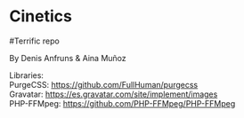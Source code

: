 # Cinetics

#Terrific repo

<p>By Denis Anfruns & Aina Muñoz</p>

Libraries:</br>
PurgeCSS: https://github.com/FullHuman/purgecss</br>
Gravatar: https://es.gravatar.com/site/implement/images</br>
PHP-FFMpeg: https://github.com/PHP-FFMpeg/PHP-FFMpeg</br>
